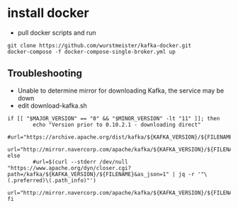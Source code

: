 # install docker

* pull docker scripts and run
```
git clone https://github.com/wurstmeister/kafka-docker.git
docker-compose -f docker-compose-single-broker.yml up
```

## Troubleshooting
* Unable to determine mirror for downloading Kafka, the service may be down
* edit download-kafka.sh
```
if [[ "$MAJOR_VERSION" == "0" && "$MINOR_VERSION" -lt "11" ]]; then
        echo "Version prior to 0.10.2.1 - downloading direct"
        #url="https://archive.apache.org/dist/kafka/${KAFKA_VERSION}/${FILENAME}"
        url="http://mirror.navercorp.com/apache/kafka/${KAFKA_VERSION}/${FILENAME}"
else
        #url=$(curl --stderr /dev/null "https://www.apache.org/dyn/closer.cgi?path=/kafka/${KAFKA_VERSION}/${FILENAME}&as_json=1" | jq -r '"\(.preferred)\(.path_info)"')
        url="http://mirror.navercorp.com/apache/kafka/${KAFKA_VERSION}/${FILENAME}"
fi
```
